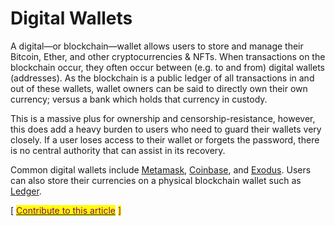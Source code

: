 # Digital Wallets

A digital—or blockchain—wallet allows users to store and manage their Bitcoin, Ether, and other cryptocurrencies & NFTs. When transactions on the blockchain occur, they often occur between (e.g. to and from) digital wallets (addresses). As the blockchain is a public ledger of all transactions in and out of these wallets, wallet owners can be said to directly own their own currency; versus a bank which holds that currency in custody.

This is a massive plus for ownership and censorship-resistance, however, this does add a heavy burden to users who need to guard their wallets very closely. If a user loses access to their wallet or forgets the password, there is no central authority that can assist in its recovery.

Common digital wallets include [Metamask](https://metamask.io), [Coinbase](https://www.coinbase.com/wallet), and [Exodus](https://www.exodus.com). Users can also store their currencies on a physical blockchain wallet such as [Ledger](https://www.ledger.com).



\[ [<mark style="color:purple;">Contribute to this article</mark>](https://github.com/the-metaverse/public-wiki) <mark style="color:purple;">]</mark>
